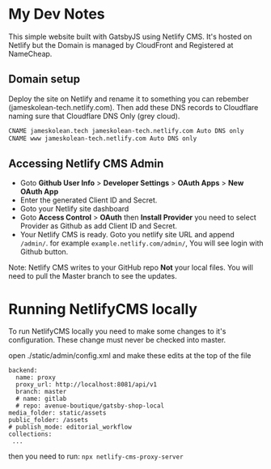 # My Dev Notes

This simple website built with GatsbyJS using Netlify CMS. It's hosted on Netlify but the Domain is managed by CloudFront and Registered at NameCheap.

## Domain setup

Deploy the site on Netlify and rename it to something you can rebember (jameskolean-tech.netlify.com). Then add these DNS records to Cloudflare naming sure that Cloudflare DNS Only (grey cloud).

```bash
CNAME jameskolean.tech jameskolean-tech.netlify.com Auto DNS only
CNAME www jameskolean-tech.netlify.com Auto DNS only
```

## Accessing Netlify CMS Admin

- Goto **Github User Info** > **Developer Settings** > **OAuth Apps** > **New OAuth App**
- Enter the generated Client ID and Secret.
- Goto your Netlify site dashboard
- Goto **Access Control** > **OAuth** then **Install Provider** you need to select Provider as Github as add Client ID and Secret.
- Your Netlify CMS is ready. Goto you netlify site URL and append `/admin/`. for example `example.netlify.com/admin/`, You will see login with Github button.

Note: Netlify CMS writes to your GitHub repo **Not** your local files. You will need to pull the Master branch to see the updates.

# Running NetlifyCMS locally

To run NetlifyCMS locally you need to make some changes to it's configuration. These change must never be checked into master.

open ./static/admin/config.xml and make these edits at the top of the file

```
backend:
  name: proxy
  proxy_url: http://localhost:8081/api/v1
  branch: master
  # name: gitlab
  # repo: avenue-boutique/gatsby-shop-local
media_folder: static/assets
public_folder: /assets
# publish_mode: editorial_workflow
collections:
 ...

```

then you need to run: `npx netlify-cms-proxy-server`
